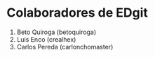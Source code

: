 # Colaboradores de EDgit

1. Beto Quiroga (betoquiroga)
2. Luis Enco (crealhex)
3. Carlos Pereda (carlonchomaster)